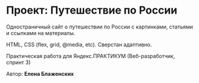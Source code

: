 # Проект: Путешествие по России

Одностраничный сайт о путешествии по России с картинками, статьями и ссылками на материалы.

HTML, CSS (flex, grid, @media, etc). Сверстан адаптивно.

Практическая работа для Яндекс.ПРАКТИКУМ (Веб-разработчик, спринт 3)


Автор: __Елена Блаженских__



